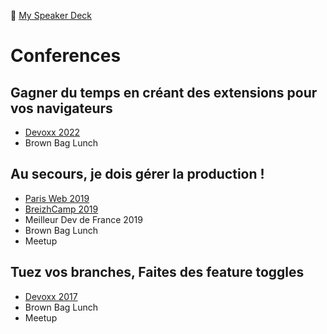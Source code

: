 📖 [My Speaker Deck](https://speakerdeck.com/morganleroi)


# Conferences

## Gagner du temps en créant des extensions pour vos navigateurs
- [Devoxx 2022](https://www.youtube.com/watch?v=H85cE6PsLFs)
- Brown Bag Lunch

## Au secours, je dois gérer la production !
- [Paris Web 2019](https://vimeo.com/379447868)
- [BreizhCamp 2019](https://www.youtube.com/watch?v=8IwTrcCm4Ns)
- Meilleur Dev de France 2019
- Brown Bag Lunch
- Meetup

## Tuez vos branches, Faites des feature toggles
- [Devoxx 2017](https://www.youtube.com/watch?v=btrTtVWInc0)
- Brown Bag Lunch
- Meetup
